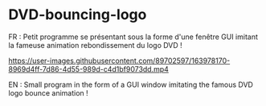 # DVD-bouncing-logo
FR : Petit programme se présentant sous la forme d'une fenêtre GUI imitant la fameuse animation rebondissement du logo DVD !



https://user-images.githubusercontent.com/89702597/163978170-8969d4ff-7d86-4d55-989d-c4d1bf9073dd.mp4



EN : Small program in the form of a GUI window imitating the famous DVD logo bounce animation !




